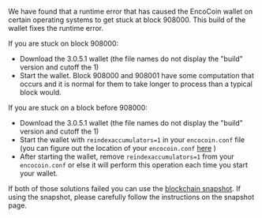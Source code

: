We have found that a runtime error that has caused the EncoCoin wallet on certain operating systems to get stuck at block 908000. This build of the wallet fixes the runtime error.

If you are stuck on block 908000:
- Download the 3.0.5.1 wallet (the file names do not display the "build" version and cutoff the 1)
- Start the wallet. Block 908000 and 908001 have some computation that occurs and it is normal for them to take longer to process than a typical block would.

If you are stuck on a block before 908000:
- Download the 3.0.5.1 wallet (the file names do not display the "build" version and cutoff the 1)
- Start the wallet with `reindexaccumulators=1` in your `encocoin.conf` file (you can figure out the location of your `encocoin.conf` [here](https://encocoin.freshdesk.com/support/solutions/articles/30000004664-where-are-my-wallet-dat-blockchain-and-configuration-conf-files-located-) )
- After starting the wallet, remove `reindexaccumulators=1` from your `encocoin.conf` or else it will perform this operation each time you start your wallet.

If both of those solutions failed you can use the [blockchain snapshot](http://178.254.23.111/~pub/EncoCoin/Daily-Snapshots-Html/EncoCoin-Daily-Snapshots.html). If using the snapshot, please carefully follow the instructions on the snapshot page.